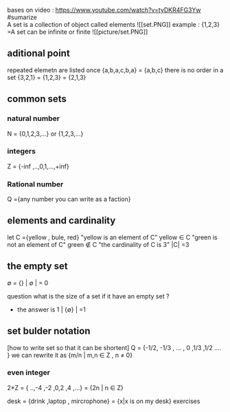 bases on video : https://www.youtube.com/watch?v=tyDKR4FG3Yw 
#sumarize  
A set is a collection of object called elements 
![[set.PNG]]
example : {1,2,3} =A 
set can be infinite or finite 
![[picture/set.PNG]]
## aditional point 
repeated elemetn are listed once 
{a,b,a,c,b,a} = {a,b,c}
there is no order in a set 
{3,2,1} = {1,2,3}
		 = {2,1,3}
## common sets 
### natural number 
N = {0,1,2,3,...} or {1,2,3,...}
### integers 
Z = {-inf ,..,0,1,...,+inf}
### Rational number 
Q ={any number you can write as a faction}
## elements and cardinality
let C ={yellow , bule, red}
"yellow is an element of C" yellow $\in$ C 
"green is not an element of C" green $\notin$ C 
"the cardinality of C is 3" |C| =3 
## the empty set 
$\emptyset$ = {}
| $\emptyset$ | = 0 

question what is the size of a set if it have an empty set ? 
- the answer is 1 
| {$\emptyset$} | =1  
## set bulder notation 
[how to write set so that it can be shortent]
Q  = {-1/2, -1/3 , ... , 0 ,1/3 ,1/2 .... }
we can rewrite it as {m/n | m,n $\in$ Z , n $\neq$ 0}
### even integer 
2*Z  = { ..,-4 ,-2 ,0,2 ,4 ,...}
		= {2n | n $\in$ Z}

desk = {drink ,laptop , mircrophone}
		= {x|x is on my desk}
exercises 
 
